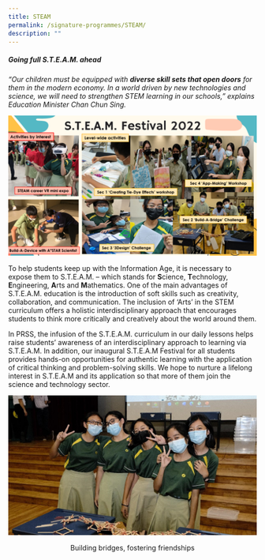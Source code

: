 ```yaml
---
title: STEAM
permalink: /signature-programmes/STEAM/
description: ""
---
```

##### Going full S.T.E.A.M. ahead

_“Our children must be equipped with **diverse skill sets that open doors** for them in the modern economy. In a world driven by new technologies and science, we will need to strengthen STEM learning in our schools,” explains Education Minister Chan Chun Sing._

![](/images/Steam.png)

To help students keep up with the Information Age, it is necessary to expose them to S.T.E.A.M. – which stands for **S**cience, **T**echnology, **E**ngineering, **A**rts and **M**athematics. One of the main advantages of S.T.E.A.M. education is the introduction of soft skills such as creativity, collaboration, and communication. The inclusion of ‘Arts’ in the STEM curriculum offers a holistic interdisciplinary approach that encourages students to think more critically and creatively about the world around them.

In PRSS, the infusion of the S.T.E.A.M. curriculum in our daily lessons helps raise students’ awareness of an interdisciplinary approach to learning via S.T.E.A.M. In addition, our inaugural S.T.E.A.M Festival for all students provides hands-on opportunities for authentic learning with the application of critical thinking and problem-solving skills. We hope to nurture a lifelong interest in S.T.E.A.M and its application so that more of them join the science and technology sector.

![](/images/Steam%202.png)

<center>Building bridges, fostering friendships</center>